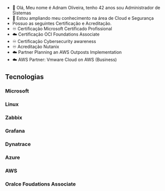 - 👋 Olá, Meu nome é Adnam Oliveira, tenho 42 anos sou Administrador de Sistemas
- 👀 Estou ampliando meu conhecimento na área de Cloud e Segurança
- Possuo as seguintes Certificação e Acreditação.
- ♾️ Certificação Microsoft Certificado Profissional
- ☁️ Certificação OCI Foundations Associate
- ♾️ Certificação Cybersecurity awareness
- ♾️ Acreditação Nutanix
- ☁️ Partner Planning an AWS Outposts Implementation 
- ☁️ AWS Partner: Vmware Cloud on AWS (Business)




<!---
adnamoliveira/adnamoliveira is a ✨ special ✨ repository because its `README.md` (this file) appears on your GitHub profile.
You can click the Preview link to take a look at your changes.
--->
 <h2>Tecnologias </h2>
 <h3> Microsoft </h3>
 <h3> Linux </h3>
 <h3> Zabbix </h3>
 <h3> Grafana </h3>
 <h3> Dynatrace </h3>
 <h3> Azure </h3>
 <h3> AWS </h3>
 <h3> Oralce Foudations Associate </h3>
